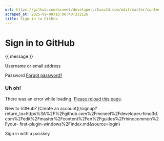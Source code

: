 ```yaml
---
url: https://github.com/mcneel/developer.rhino3d.com/edit/master/content/en/guides/rhinocommon/your-first-plugin-windows/index.md
scraped_at: 2025-09-08T16:06:40.332126
title: Sign in to GitHub
---
```


# Sign in to GitHub

{{ message }}

Username or email address

Password  [Forgot password?](/password_reset)

###  Uh oh!

There was an error while loading. [Please reload this page]().

New to GitHub? [Create an
account](/signup?return_to=https%3A%2F%2Fgithub.com%2Fmcneel%2Fdeveloper.rhino3d.com%2Fedit%2Fmaster%2Fcontent%2Fen%2Fguides%2Frhinocommon%2Fyour-
first-plugin-windows%2Findex.md&source=login)

Sign in with a passkey

